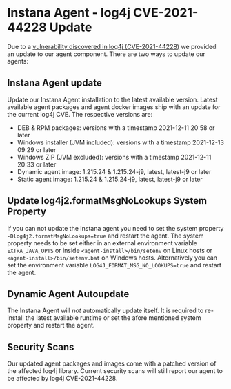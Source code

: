 # Instana Agent - log4j CVE-2021-44228 Update
Due to a [vulnerability discovered in log4j (CVE-2021-44228)](https://status.instana.io/incidents/4zgcd2gzf4jw) we provided an update to our agent component. There are two ways to update our agents:

## Instana Agent update
Update our Instana Agent installation to the latest available version.
Latest available agent packages and agent docker images ship with an update for the current log4j CVE.
The respective versions are:
- DEB & RPM packages: versions with a timestamp 2021-12-11 20:58 or later
- Windows installer (JVM included): versions with a timestamp 2021-12-13 09:29 or later
- Windows ZIP (JVM excluded): versions with a timestamp 2021-12-11 20:33 or later
- Dynamic agent image: 1.215.24 & 1.215.24-j9, latest, latest-j9 or later
- Static agent image: 1.215.24 & 1.215.24-j9, latest, latest-j9 or later


## Update log4j2.formatMsgNoLookups System Property
If you can not update the Instana agent you need to set the system property `-Dlog4j2.formatMsgNoLookups=true` and restart the agent.
The system property needs to be set either in an external environment variable `EXTRA_JAVA_OPTS` or inside `<agent-install>/bin/setenv` on Linux hosts or `<agent-install>/bin/setenv.bat` on Windows hosts.
Alternatively you can set the environment variable `LOG4J_FORMAT_MSG_NO_LOOKUPS=true` and restart the agent.

## Dynamic Agent Autoupdate
The Instana Agent will *not* automatically update itself. It is required to re-install the latest available runtime or set the afore mentioned system property and restart the agent.


## Security Scans
Our updated agent packages and images come with a patched version of the affected log4j library. Current security scans will still report our agent to be affected by log4j CVE-2021-44228.